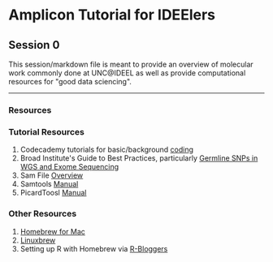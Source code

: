 # Amplicon Tutorial for IDEElers
## Session 0

This session/markdown file is meant to provide an overview of molecular work commonly done at UNC@IDEEL as well as provide computational resources for "good data sciencing". 
  
-----
### Resources 

### Tutorial Resources 
1. Codecademy tutorials for basic/background [coding](www.codecademy.com/)
2. Broad Institute's Guide to Best Practices, particularly [Germline SNPs in WGS and Exome Sequencing](https://software.broadinstitute.org/gatk/best-practices/bp_3step.php?case=GermShortWGS) 
3. Sam File [Overview](http://samtools.github.io/hts-specs/SAMv1.pdf) 
3. Samtools [Manual](http://www.htslib.org/doc/samtools.html)
4. PicardToosl [Manual](https://broadinstitute.github.io/picard/command-line-overview.html)

### Other Resources
1. [Homebrew for Mac](https://brew.sh/)
2. [Linuxbrew](http://linuxbrew.sh/)
3. Setting up R with Homebrew via [R-Bloggers](https://www.r-bloggers.com/installing-r-on-os-x-100-homebrew-edition/) 